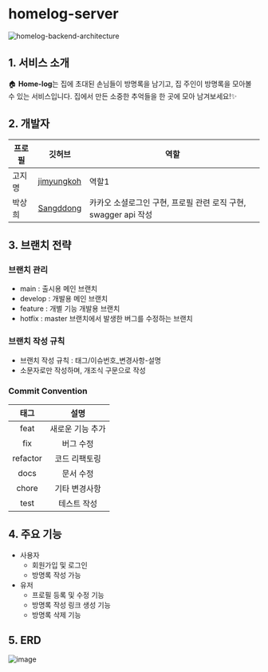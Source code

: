 # homelog-server

![homelog-backend-architecture](https://github.com/user-attachments/assets/0693db1f-3095-44d7-b856-e4c21daa1346)

## 1. 서비스 소개

🏠 **Home-log**는 집에 초대된 손님들이 방명록을 남기고, 집 주인이 방명록을 모아볼 수 있는 서비스입니다.
집에서 만든 소중한 추억들을 한 곳에 모아 남겨보세요!✨

## 2. 개발자

| 프로필 | 깃허브                                      | 역할                                                            |
| ------ | ------------------------------------------- | --------------------------------------------------------------- |
| 고지명 | [jimyungkoh](https://github.com/jimyungkoh) | 역할1                                                           |
| 박상희 | [Sangddong](https://github.com/Sangddong)   | 카카오 소셜로그인 구현, 프로필 관련 로직 구현, swagger api 작성 |

## 3. 브랜치 전략

### 브랜치 관리

- main : 출시용 메인 브랜치
- develop : 개발용 메인 브랜치
- feature : 개별 기능 개발용 브랜치
- hotfix : master 브랜치에서 발생한 버그를 수정하는 브랜치

### 브랜치 작성 규칙

- 브랜치 작성 규칙 : 태그/이슈번호\_변경사항-설명
- 소문자로만 작성하며, 개조식 구문으로 작성

### Commit Convention

|   태그   |       설명       |
| :------: | :--------------: |
|   feat   | 새로운 기능 추가 |
|   fix    |    버그 수정     |
| refactor |  코드 리팩토링   |
|   docs   |    문서 수정     |
|  chore   |  기타 변경사항   |
|   test   |   테스트 작성    |

## 4. 주요 기능

- 사용자
  - 회원가입 및 로그인
  - 방명록 작성 가능
- 유저
  - 프로필 등록 및 수정 기능
  - 방명록 작성 링크 생성 기능
  - 방명록 삭제 기능

## 5. ERD

![image](https://github.com/HomeLog/homelog-server/assets/108922813/d3c37233-c0d5-4f88-8597-7b5018c2b3cd)
